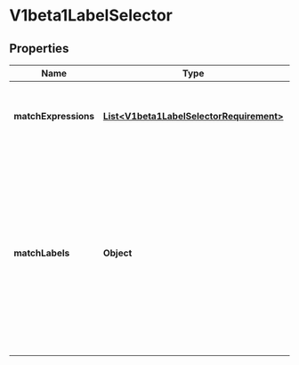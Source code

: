 
# V1beta1LabelSelector

## Properties
Name | Type | Description | Notes
------------ | ------------- | ------------- | -------------
**matchExpressions** | [**List&lt;V1beta1LabelSelectorRequirement&gt;**](V1beta1LabelSelectorRequirement.md) | matchExpressions is a list of label selector requirements. The requirements are ANDed. |  [optional]
**matchLabels** | **Object** | matchLabels is a map of {key,value} pairs. A single {key,value} in the matchLabels map is equivalent to an element of matchExpressions, whose key field is \&quot;key\&quot;, the operator is \&quot;In\&quot;, and the values array contains only \&quot;value\&quot;. The requirements are ANDed. |  [optional]



